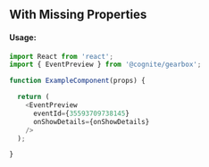 ## With Missing Properties

<!-- STORY -->

#### Usage:

```typescript jsx
import React from 'react';
import { EventPreview } from '@cognite/gearbox';

function ExampleComponent(props) {

  return (
    <EventPreview 
      eventId={35593709738145}
      onShowDetails={onShowDetails}
    />
  );

}
```
